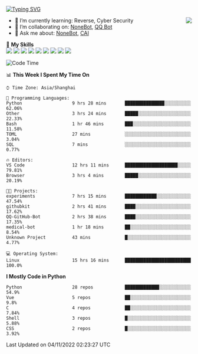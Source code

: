[![Typing SVG](https://readme-typing-svg.herokuapp.com?size=25&duration=2500&color=8C43EA&vCenter=true&width=200&height=40&lines=Hi+there+%F0%9F%91%8B%F0%9F%8F%BB;I'm+yanyongyu)](https://git.io/typing-svg)

<a href="#">
  <img align="right" src="https://github-readme-stats.vercel.app/api?username=yanyongyu&count_private=true&show_icons=true&bg_color=15,f2f7fd,E0EAFC" />
</a>

- 🌱 I’m currently learning: Reverse, Cyber Security
- 👯 I’m collaborating on: [NoneBot](https://github.com/nonebot), [QQ Bot](https://github.com/Mrs4s/go-cqhttp)
- 💬 Ask me about: [NoneBot](https://github.com/nonebot), [CAI](https://github.com/cscs181/CAI)

🌟 **My Skills**  
![](https://img.shields.io/badge/-Python-3e74a2?style=flat-square&logo=Python&logoColor=fff)
![](https://img.shields.io/badge/-Node.js-339933?style=flat-square&logo=Node.js&logoColor=fff)
![](https://img.shields.io/badge/-Vue-4fc08d?style=flat-square&logo=Vue.js&logoColor=fff)
![](https://img.shields.io/badge/-React-2d98ce?style=flat-square&logo=React&logoColor=fff)
![](https://img.shields.io/badge/-Docker-2496ED?style=flat-square&logo=Docker&logoColor=fff)
![](https://img.shields.io/badge/-Linux-000000?style=flat-square&logo=Linux&logoColor=fff)
![](https://img.shields.io/badge/-MySQL-4479A1?style=flat-square&logo=MySQL&logoColor=fff)
![](https://img.shields.io/badge/-Redis-DC382D?style=flat-square&logo=Redis&logoColor=fff)
![](https://img.shields.io/badge/-MongoDB-47A248?style=flat-square&logo=MongoDB&logoColor=fff)

<!--START_SECTION:waka-->
![Code Time](http://img.shields.io/badge/Code%20Time-3%2C123%20hrs%2043%20mins-blue)

📊 **This Week I Spent My Time On** 

```text
⌚︎ Time Zone: Asia/Shanghai

💬 Programming Languages: 
Python                   9 hrs 28 mins       ███████████████░░░░░░░░░░   62.06% 
Other                    3 hrs 24 mins       █████░░░░░░░░░░░░░░░░░░░░   22.33% 
Bash                     1 hr 46 mins        ███░░░░░░░░░░░░░░░░░░░░░░   11.58% 
TOML                     27 mins             ░░░░░░░░░░░░░░░░░░░░░░░░░   3.04% 
SQL                      7 mins              ░░░░░░░░░░░░░░░░░░░░░░░░░   0.77%

🔥 Editors: 
VS Code                  12 hrs 11 mins      ████████████████████░░░░░   79.81% 
Browser                  3 hrs 4 mins        █████░░░░░░░░░░░░░░░░░░░░   20.19%

🐱‍💻 Projects: 
experiments              7 hrs 15 mins       ████████████░░░░░░░░░░░░░   47.54% 
githubkit                2 hrs 41 mins       ████░░░░░░░░░░░░░░░░░░░░░   17.62% 
QQ-GitHub-Bot            2 hrs 38 mins       ████░░░░░░░░░░░░░░░░░░░░░   17.35% 
medical-bot              1 hr 18 mins        ██░░░░░░░░░░░░░░░░░░░░░░░   8.54% 
Unknown Project          43 mins             █░░░░░░░░░░░░░░░░░░░░░░░░   4.77%

💻 Operating System: 
Linux                    15 hrs 16 mins      █████████████████████████   100.0%

```

**I Mostly Code in Python** 

```text
Python                   28 repos            █████████████░░░░░░░░░░░░   54.9% 
Vue                      5 repos             ██░░░░░░░░░░░░░░░░░░░░░░░   9.8% 
C                        4 repos             ██░░░░░░░░░░░░░░░░░░░░░░░   7.84% 
Shell                    3 repos             █░░░░░░░░░░░░░░░░░░░░░░░░   5.88% 
CSS                      2 repos             █░░░░░░░░░░░░░░░░░░░░░░░░   3.92%

```



 Last Updated on 04/11/2022 02:23:27 UTC
<!--END_SECTION:waka-->
